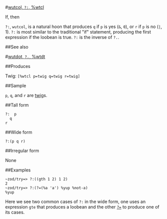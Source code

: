 #[wutcol, `?:`, %wtcl](#wtcl)

If, then

`?:`, `wutcol`,  is a natural hoon that produces `q` if `p` is yes (`&`, `0`), or `r` if `p` is no (`|`, 1). `?:` is most similar to the traditional "if" statement, producing the first expression if the loobean is true. `?:` is the inverse of `?.`.

##See also

#[wutdot, `?.`, %wtdt](#wtdt)

##Produces

Twig: `[%wtcl p=twig q=twig r=twig]`

##Sample

`p`, `q`, and `r` are [twig]()s.

##Tall form

    ?:  p
      q
    r

##Wide form

    ?:(p q r)

##Irregular form

None

##Examples

    ~zod/try=> ?:((gth 1 2) 1 2)
    2
    ~zod/try=> ?:(?=(%a 'a') %yup %not-a)
    %yup

Here we see two common cases of `?:` in the wide form, one uses an expression `gte` that produces a loobean and the other [`?=`]() to produce one of its cases. 

